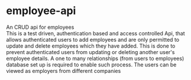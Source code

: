 # employee-api
An CRUD api for employees
<br/>
This is a test driven, authentication based and access controlled
Api, that allows authenticated users to add employees and are only permitted to
update and delete employees which they have added.
This is done to prevent authenticated users from updating
or deleting another user's employee details.
A one to many relationships (from users to employees) database set up is required
to enable such process. The users can be viewed as employers from different companies 
